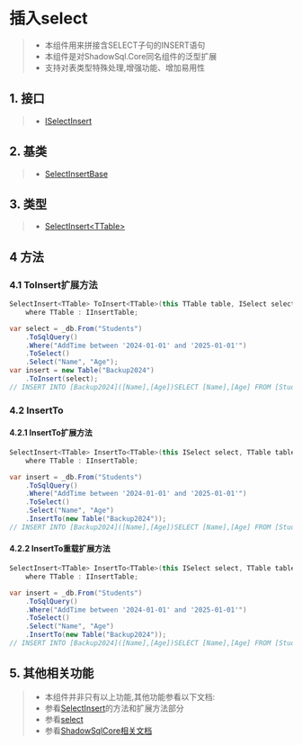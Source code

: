 # 插入select
>* 本组件用来拼接含SELECT子句的INSERT语句
>* 本组件是对ShadowSql.Core同名组件的泛型扩展
>* 支持对表类型特殊处理,增强功能、增加易用性

## 1. 接口
>* [ISelectInsert](xref:ShadowSql.Insert.ISelectInsert)

## 2. 基类
>* [SelectInsertBase](xref:ShadowSql.Insert.SelectInsertBase)

## 3. 类型
>* [SelectInsert\<TTable\>](xref:ShadowSql.Insert.SelectInsert%601)

## 4 方法
### 4.1 ToInsert扩展方法
```csharp
SelectInsert<TTable> ToInsert<TTable>(this TTable table, ISelect select)
    where TTable : IInsertTable;
```
```csharp
var select = _db.From("Students")
    .ToSqlQuery()
    .Where("AddTime between '2024-01-01' and '2025-01-01'")
    .ToSelect()
    .Select("Name", "Age");
var insert = new Table("Backup2024")
    .ToInsert(select);
// INSERT INTO [Backup2024]([Name],[Age])SELECT [Name],[Age] FROM [Students] WHERE AddTime between '2024-01-01' and '2025-01-01'
```

### 4.2 InsertTo
#### 4.2.1 InsertTo扩展方法
```csharp
SelectInsert<TTable> InsertTo<TTable>(this ISelect select, TTable table)
    where TTable : IInsertTable;
```
```csharp
var insert = _db.From("Students")
    .ToSqlQuery()
    .Where("AddTime between '2024-01-01' and '2025-01-01'")
    .ToSelect()
    .Select("Name", "Age")
    .InsertTo(new Table("Backup2024"));
// INSERT INTO [Backup2024]([Name],[Age])SELECT [Name],[Age] FROM [Students] WHERE AddTime between '2024-01-01' and '2025-01-01'
```

#### 4.2.2 InsertTo重载扩展方法
```csharp
SelectInsert<TTable> InsertTo<TTable>(this ISelect select, TTable table)
    where TTable : IInsertTable;
```
```csharp
var insert = _db.From("Students")
    .ToSqlQuery()
    .Where("AddTime between '2024-01-01' and '2025-01-01'")
    .ToSelect()
    .Select("Name", "Age")
    .InsertTo(new Table("Backup2024"));
// INSERT INTO [Backup2024]([Name],[Age])SELECT [Name],[Age] FROM [Students] WHERE AddTime between '2024-01-01' and '2025-01-01'
```

## 5. 其他相关功能
>* 本组件并非只有以上功能,其他功能参看以下文档:
>* 参看[SelectInsert<TTable>](xref:ShadowSql.Insert.SelectInsert%601)的方法和扩展方法部分
>* 参看[select](../select/index.md)
>* 参看[ShadowSqlCore相关文档](../../shadowcore/insert/select.md)
